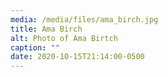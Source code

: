 ```yaml
---
media: /media/files/ama_birch.jpg
title: Ama Birch
alt: Photo of Ama Birtch
caption: ""
date: 2020-10-15T21:14:00-0500
---
```


